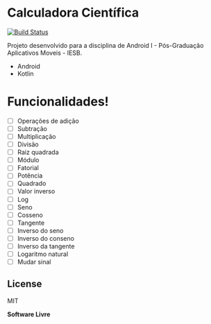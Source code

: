 # Calculadora Científica



[![Build Status](https://travis-ci.org/joemccann/dillinger.svg?branch=master)](https://travis-ci.org/joemccann/dillinger)

Projeto desenvolvido para a disciplina de Android I - Pós-Graduação Aplicativos Moveis - IESB.

  - Android
  - Kotlin


# Funcionalidades!

* [ ] Operações de adição
* [ ] Subtração
* [ ] Multiplicação
* [ ] Divisão
* [ ] Raiz quadrada
* [ ] Módulo
* [ ] Fatorial
* [ ] Potência
* [ ] Quadrado
* [ ] Valor inverso
* [ ] Log
* [ ] Seno
* [ ] Cosseno
* [ ] Tangente
* [ ] Inverso do seno
* [ ] Inverso do conseno
* [ ] Inverso da tangente
* [ ] Logaritmo natural
* [ ] Mudar sinal

License
----

MIT

**Software Livre**



